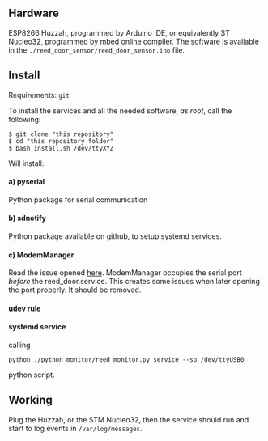 ## Hardware
ESP8266 Huzzah, programmed by Arduino IDE, or equivalently ST Nucleo32, programmed by [mbed](https://www.mbed.com/en/) online compiler.
The software is available in the `./reed_door_sensor/reed_door_sensor.ino` file.

## Install
Requirements: `git`

To install the services and all the needed software, *_as root_*, call the following:
```
$ git clone "this repository"
$ cd "this repository folder"
$ bash install.sh /dev/ttyXYZ
```

Will install:
#### a) pyserial
Python package for serial communication
#### b) sdnotify
Python package available on github, to setup systemd services.
#### c) ModemManager
Read the issue opened [here](https://bugs.launchpad.net/modemmanager/+bug/700261). ModemManager occupies the serial port *before* the reed_door.service. This creates some issues when later opening the port properly. It should be removed.
#### udev rule
#### systemd service 
calling
```
python ./python_monitor/reed_monitor.py service --sp /dev/ttyUSB0
```
python script.

## Working
Plug the Huzzah, or the STM Nucleo32, then the service should run and start to log events in `/var/log/messages`.
